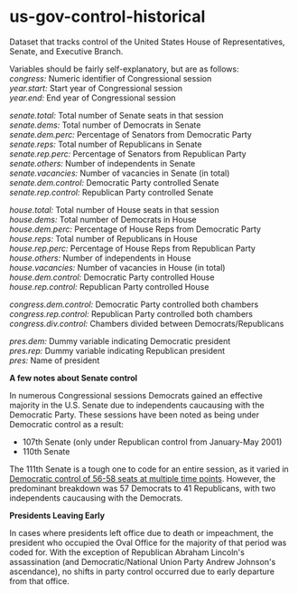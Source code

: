 # us-gov-control-historical

Dataset that tracks control of the United States House of Representatives, Senate, and Executive Branch. 

Variables should be fairly self-explanatory, but are as follows:  
*congress:* Numeric identifier of Congressional session  
*year.start:* Start year of Congressional session  
*year.end:* End year of Congressional session 
 
*senate.total:* Total number of Senate seats in that session  
*senate.dems:* Total number of Democrats in Senate  
*senate.dem.perc:* Percentage of Senators from Democratic Party  
*senate.reps:* Total number of Republicans in Senate  
*senate.rep.perc:* Percentage of Senators from Republican Party  
*senate.others:* Number of independents in Senate  
*senate.vacancies:* Number of vacancies in Senate (in total)  
*senate.dem.control:* Democratic Party controlled Senate  
*senate.rep.control:* Republican Party controlled Senate  

*house.total:* Total number of House seats in that session  
*house.dems:* Total number of Democrats in House  
*house.dem.perc:* Percentage of House Reps from Democratic Party  
*house.reps:* Total number of Republicans in House  
*house.rep.perc:* Percentage of House Reps from Republican Party  
*house.others:* Number of independents in House  
*house.vacancies:* Number of vacancies in House (in total)  
*house.dem.control:* Democratic Party controlled House  
*house.rep.control:* Republican Party controlled House  

*congress.dem.control:* Democratic Party controlled both chambers  
*congress.rep.control:* Republican Party controlled both chambers  
*congress.div.control:* Chambers divided between Democrats/Republicans

*pres.dem:* Dummy variable indicating Democratic president  
*pres.rep:* Dummy variable indicating Republican president  
*pres:* Name of president 

**A few notes about Senate control**

In numerous Congressional sessions Democrats gained an effective majority in the U.S. Senate due to independents caucausing with the Democratic Party. These sessions have been noted as being under Democratic control as a result:  
* 107th Senate (only under Republican control from January-May 2001)  
* 110th Senate 

The 111th Senate is a tough one to code for an entire session, as it varied in [Democratic control of 56-58 seats at multiple time points](https://en.wikipedia.org/wiki/111th_United_States_Congress). However, the predominant breakdown was 57 Democrats to 41 Republicans, with two independents caucausing with the Democrats.

**Presidents Leaving Early**

In cases where presidents left office due to death or impeachment, the president who occupied the Oval Office for the majority of that period was coded for. With the exception of Republican Abraham Lincoln's assassination (and Democratic/National Union Party Andrew Johnson's ascendance), no shifts in party control occurred due to early departure from that office.

